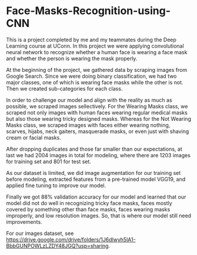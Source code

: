 # Face-Masks-Recognition-using-CNN

This is a project completed by me and my teammates during the Deep Learning course at UConn. In this project we were applying convolutional neural network to recognize whether a human face is wearing a face mask and whether the person is wearing the mask properly.

At the beginning of the project, we gathered data by scraping images from Google Search. Since we were doing binary classification, we had two major classes, one of which is wearing face masks while the other is not. Then we created sub-categories for each class. 

In order to challenge our model and align with the reality as much as possible, we scraped images sellectively. For the Wearing Masks class, we scraped not only images with human faces wearing regular medical masks but also those wearing tricky designed masks. Whereas for the Not Wearing Masks class, we scraped images with faces either wearing nothing, scarves, hijabs, neck gaiters, masquerade masks, or even just with shaving cream or facial masks.

After dropping duplicates and those far smaller than our expectations, at last we had 2004 images in total for modeling, where there are 1203 images for training set and 801 for test set.

As our dataset is limited, we did image augmentation for our training set before modeling, extracted features from a pre-trained model VGG19, and applied fine tuning to improve our model.

Finally we got 88% validation accuracy for our model and learned that our model did not do well in recognizing tricky face masks, faces mostly covered by something other than face masks, faces wearing masks improperly, and low resolution images. So, that is where our model still need improvements.

For our images dataset, see https://drive.google.com/drive/folders/1J6dlwyh5lA1-BbbGUNPOWLzLZDY48JGQ?usp=sharing.
